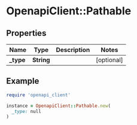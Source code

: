 # OpenapiClient::Pathable

## Properties

| Name | Type | Description | Notes |
| ---- | ---- | ----------- | ----- |
| **_type** | **String** |  | [optional] |

## Example

```ruby
require 'openapi_client'

instance = OpenapiClient::Pathable.new(
  _type: null
)
```

